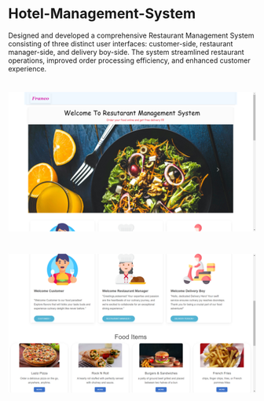 # Hotel-Management-System
Designed and developed a comprehensive Restaurant Management System consisting of three distinct user interfaces: customer-side, restaurant manager-side, and delivery boy-side. The system streamlined restaurant operations, improved order processing efficiency, and enhanced customer experience.

<h1 align="center">
  <img src="https://github.com/Harshad09/Hotel-Management-System/blob/main/Screenshot%20(13).png"/><br/>
</h1>

<h1 align="center">
  <img src="https://github.com/Harshad09/Hotel-Management-System/blob/main/Screenshot%20(17).png"/><br/>
</h1>

